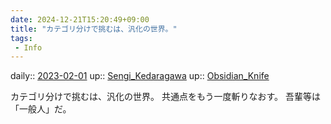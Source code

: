 ```yaml
---
date: 2024-12-21T15:20:49+09:00
title: "カテゴリ分けで挑むは、汎化の世界。"
tags:
 - Info
---
```


daily:: [2023-02-01](/Daily_Note/2023-02-01.md)
up:: [Sengi_Kedaragawa](Bar/Novel/Nacaria/Sengi_Kedaragawa.md)
up:: [Obsidian_Knife](Bar/Novel/Nacaria/Obsidian_Knife.md)

カテゴリ分けで挑むは、汎化の世界。
共通点をもう一度斬りなおす。
吾輩等は「一般人」だ。